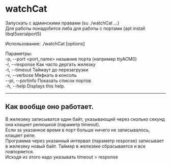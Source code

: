 # watchCat
Запускать с админскими правами (su ./watchCat ...)  
Для работы понадобится либа для работы с портами (apt install libqt5serialport5)  

Использование: ./watchCat [options]  

Параметры:  
  -p, --port <port_name>  назывние порта (например ttyACM0)  
  -r, --response <sec>    Как часто дергать железку  
  -t, --timeout <sec>     Таймаут до перезагрузки  
  -v, --verbose           Мяфкать в консоль  
  --pi, --portinfo        Показать список портов  
  -h, --help              Displays this help.  

----
## Как вообще оно работает.
В железяку записыватся один байт, указывающий через сколько секунд она клацнет релюшкой (параметр timeout).  
Если за указанное время в порт больше ничего не записывалось, клацает реле.   
Программа через указанный интервал (параметр response) записывает в железяку новый байт. Таймер в железяке сбрасывается и все повторяется.  
Исходя из этого надо указывать timeout > response  

